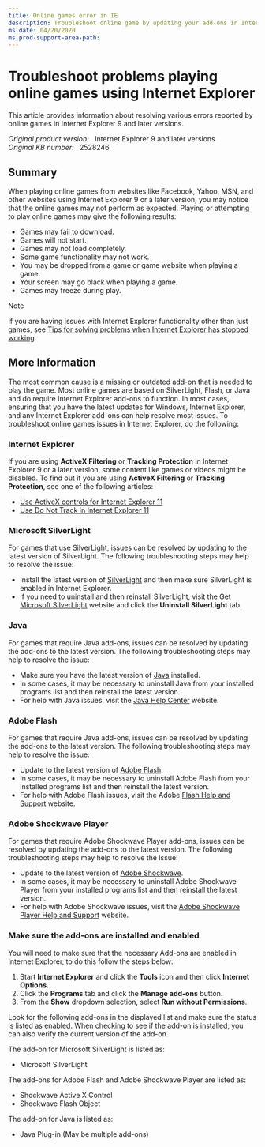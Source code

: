 ```yaml
---
title: Online games error in IE
description: Troubleshoot online game by updating your add-ons in Internet Explorer. Some sites that may be affected are Yahoo games, Facebook games, MSN games, and online games with other sites.
ms.date: 04/20/2020
ms.prod-support-area-path: 
---
```

# Troubleshoot problems playing online games using Internet Explorer

This article provides information about resolving various errors reported by online games in Internet Explorer 9 and later versions.

_Original product version:_ &nbsp; Internet Explorer 9 and later versions  
_Original KB number:_ &nbsp; 2528246

## Summary

When playing online games from websites like Facebook, Yahoo, MSN, and other websites using Internet Explorer 9 or a later version, you may notice that the online games may not perform as expected. Playing or attempting to play online games may give the following results:

- Games may fail to download.
- Games will not start.
- Games may not load completely.
- Some game functionality may not work.
- You may be dropped from a game or game website when playing a game.
- Your screen may go black when playing a game.
- Games may freeze during play.

> [!NOTE]
> If you are having issues with Internet Explorer functionality other than just games, see [Tips for solving problems when Internet Explorer has stopped working](https://support.microsoft.com/help/4026254/internet-explorer-has-stopped-working).

## More Information

The most common cause is a missing or outdated add-on that is needed to play the game. Most online games are based on SilverLight, Flash, or Java and do require Internet Explorer add-ons to function. In most cases, ensuring that you have the latest updates for Windows, Internet Explorer, and any Internet Explorer add-ons can help resolve most issues. To troubleshoot online games issues in Internet Explorer, do the following:

### Internet Explorer

If you are using **ActiveX Filtering** or **Tracking Protection** in Internet Explorer 9 or a later version, some content like games or videos might be disabled. To find out if you are using **ActiveX Filtering** or **Tracking Protection**, see one of the following articles:

- [Use ActiveX controls for Internet Explorer 11](https://support.microsoft.com/help/17469/windows-internet-explorer-use-activex-controls)
- [Use Do Not Track in Internet Explorer 11](https://support.microsoft.com/help/17288/windows-internet-explorer-11-use-do-not-track)

### Microsoft SilverLight

For games that use SilverLight, issues can be resolved by updating to the latest version of SilverLight. The following troubleshooting steps may help to resolve the issue:

- Install the latest version of [SilverLight](https://www.microsoft.com/silverlight) and then make sure SilverLight is enabled in Internet Explorer.
- If you need to uninstall and then reinstall SilverLight, visit the [Get Microsoft SilverLight](https://www.microsoft.com/getsilverlight/get-started/install/default.aspx) website and click the **Uninstall SilverLight** tab.

### Java

For games that require Java add-ons, issues can be resolved by updating the add-ons to the latest version. The following troubleshooting steps may help to resolve the issue:

- Make sure you have the latest version of [Java](http://www.java.com/) installed.
- In some cases, it may be necessary to uninstall Java from your installed programs list and then reinstall the latest version.
- For help with Java issues, visit the [Java Help Center](https://www.java.com/download/help) website.

### Adobe Flash

For games that require Java add-ons, issues can be resolved by updating the add-ons to the latest version. The following troubleshooting steps may help to resolve the issue:

- Update to the latest version of [Adobe Flash](http://www.adobe.com/downloads).
- In some cases, it may be necessary to uninstall Adobe Flash from your installed programs list and then reinstall the latest version.
- For help with Adobe Flash issues, visit the Adobe [Flash Help and Support](http://www.adobe.com/support/flash) website.

### Adobe Shockwave Player  

For games that require Adobe Shockwave Player add-ons, issues can be resolved by updating the add-ons to the latest version. The following troubleshooting steps may help to resolve the issue:

- Update to the latest version of [Adobe Shockwave](http://get.adobe.com/shockwave/otherversions).
- In some cases, it may be necessary to uninstall Adobe Shockwave Player from your installed programs list and then reinstall the latest version.
- For help with Adobe Shockwave issues, visit the [Adobe Shockwave Player Help and Support](http://www.adobe.com/support/shockwave) website.

### Make sure the add-ons are installed and enabled  

You will need to make sure that the necessary Add-ons are enabled in Internet Explorer, to do this follow the steps below:

1. Start **Internet Explorer** and click the **Tools** icon and then click **Internet Options**.
2. Click the **Programs** tab and click the **Manage add-ons** button.
3. From the **Show** dropdown selection, select **Run without Permissions**.

Look for the following add-ons in the displayed list and make sure the status is listed as enabled. When checking to see if the add-on is installed, you can also verify the current version of the add-on.

The add-on for Microsoft SilverLight is listed as:

- Microsoft SilverLight

The add-ons for Adobe Flash and Adobe Shockwave Player are listed as:

- Shockwave Active X Control
- Shockwave Flash Object

The add-on for Java is listed as:

- Java Plug-in (May be multiple add-ons)
